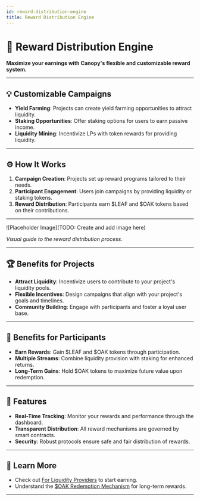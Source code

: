 ```yaml
---
id: reward-distribution-engine
title: Reward Distribution Engine
---
```


# 🎁 Reward Distribution Engine

**Maximize your earnings with Canopy's flexible and customizable reward system.**

---

## 💡 **Customizable Campaigns**

- **Yield Farming**: Projects can create yield farming opportunities to attract liquidity.
- **Staking Opportunities**: Offer staking options for users to earn passive income.
- **Liquidity Mining**: Incentivize LPs with token rewards for providing liquidity.

---

## ⚙️ **How It Works**

1. **Campaign Creation**: Projects set up reward programs tailored to their needs.
2. **Participant Engagement**: Users join campaigns by providing liquidity or staking tokens.
3. **Reward Distribution**: Participants earn $LEAF and $OAK tokens based on their contributions.

---

![Placeholder Image](TODO: Create and add image here)

*Visual guide to the reward distribution process.*

---

## 🏆 **Benefits for Projects**

- **Attract Liquidity**: Incentivize users to contribute to your project's liquidity pools.
- **Flexible Incentives**: Design campaigns that align with your project's goals and timelines.
- **Community Building**: Engage with participants and foster a loyal user base.

---

## 🤑 **Benefits for Participants**

- **Earn Rewards**: Gain $LEAF and $OAK tokens through participation.
- **Multiple Streams**: Combine liquidity provision with staking for enhanced returns.
- **Long-Term Gains**: Hold $OAK tokens to maximize future value upon redemption.

---

## 🔧 **Features**

- **Real-Time Tracking**: Monitor your rewards and performance through the dashboard.
- **Transparent Distribution**: All reward mechanisms are governed by smart contracts.
- **Security**: Robust protocols ensure safe and fair distribution of rewards.

---

## 📖 **Learn More**

- Check out [For Liquidity Providers](../getting-started/for-liquidity-providers.md) to start earning.
- Understand the [\$OAK Redemption Mechanism](oak-redemption-mechanism.md) for long-term rewards.

---
